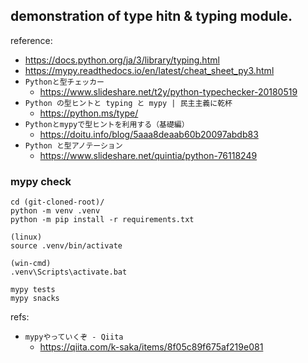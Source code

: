 ## demonstration of type hitn & typing module.

reference:
- https://docs.python.org/ja/3/library/typing.html
- https://mypy.readthedocs.io/en/latest/cheat_sheet_py3.html
- `Pythonと型チェッカー`
  - https://www.slideshare.net/t2y/python-typechecker-20180519
- `Python の型ヒントと typing と mypy | 民主主義に乾杯`
  - https://python.ms/type/
- `Pythonとmypyで型ヒントを利用する（基礎編）`
  - https://doitu.info/blog/5aaa8deaab60b20097abdb83
- `Python と型アノテーション`
  - https://www.slideshare.net/quintia/python-76118249

### mypy check

```
cd (git-cloned-root)/
python -m venv .venv
python -m pip install -r requirements.txt

(linux)
source .venv/bin/activate

(win-cmd)
.venv\Scripts\activate.bat 

mypy tests
mypy snacks
```

refs:
- `mypyやっていくぞ - Qiita`
  - https://qiita.com/k-saka/items/8f05c89f675af219e081
